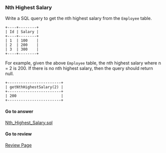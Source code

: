 ### Nth Highest Salary

Write a SQL query to get the nth highest salary from the `Employee` table.

```
+----+--------+
| Id | Salary |
+----+--------+
| 1  | 100    |
| 2  | 200    |
| 3  | 300    |
+----+--------+
```

For example, given the above `Employee` table, the nth highest salary where n = 2 is 200. If there is no nth highest salary, then the query should return null.

```
+------------------------+
| getNthHighestSalary(2) |
+------------------------+
| 200                    |
+------------------------+
```


####  Go to answer

[Nth_Highest_Salary.sql](https://github.com/Kelv1nYu/LeetCode_Practices/blob/master/Code/Nth_Highest_Salary.sql)

#### Go to review

[Review Page](https://github.com/Kelv1nYu/LeetCode_Practices/blob/master/Review/MySQL/Nth_Highest_Salary.md)